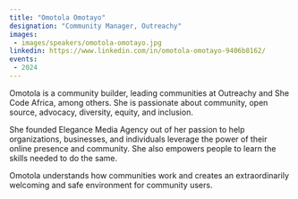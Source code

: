 ```yaml
---
title: "Omotola Omotayo"
designation: "Community Manager, Outreachy"
images:
 - images/speakers/omotola-omotayo.jpg
linkedin: https://www.linkedin.com/in/omotola-omotayo-9406b8162/
events:
 - 2024
---
```


Omotola is a community builder, leading communities at Outreachy and She Code Africa, among others. She is passionate about community, open source, advocacy, diversity, equity, and inclusion.
 
 
 
 She founded Elegance Media Agency out of her passion to help organizations, businesses, and individuals leverage the power of their online presence and community. She also empowers people to learn the skills needed to do the same. 
 
 
 
 Omotola understands how communities work and creates an extraordinarily welcoming and safe environment for community users.